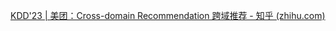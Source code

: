 [KDD'23 | 美团：Cross-domain Recommendation 跨域推荐 - 知乎 (zhihu.com)](https://zhuanlan.zhihu.com/p/653896316)